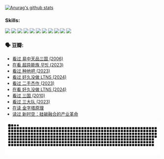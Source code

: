 
[![Anurag's github stats](https://github-readme-stats.vercel.app/api?username=w940853815)](https://github.com/anuraghazra/github-readme-stats)

### Skills:

<code><img height="32" src="https://cdn.jsdelivr.net/npm/simple-icons@v5/icons/python.svg"></code>
<code><img height="32" src="https://cdn.jsdelivr.net/npm/simple-icons@v5/icons/javascript.svg"></code>
<code><img height="32" src="https://cdn.jsdelivr.net/npm/simple-icons@v5/icons/django.svg"></code>
<code><img height="32" src="https://cdn.jsdelivr.net/npm/simple-icons@v5/icons/flask.svg"></code>
<code><img height="32" src="https://cdn.jsdelivr.net/npm/simple-icons@v5/icons/vuetify.svg"></code>
<code><img height="32" src="https://cdn.jsdelivr.net/npm/simple-icons@v5/icons/git.svg"></code>
<code><img height="32" src="https://cdn.jsdelivr.net/npm/simple-icons@v5/icons/docker.svg"></code>
<code><img height="32" src="https://cdn.jsdelivr.net/npm/simple-icons@v5/icons/postgresql.svg"></code>
<code><img height="32" src="https://cdn.jsdelivr.net/npm/simple-icons@v5/icons/elasticsearch.svg"></code>
<code><img height="32" src="https://cdn.jsdelivr.net/npm/simple-icons@v5/icons/macos.svg"></code>
<code><img height="32" src="https://cdn.jsdelivr.net/npm/simple-icons@v5/icons/linux.svg"></code>

### 🗣 豆瓣:

<!-- DOUBAN-ACTIVITIES:START -->
- [看过 易中天品三国‎ (2006)](https://www.douban.com/people/136069238/status/4529910812/?_i=08978407)
- [在看 超异能族 무빙‎ (2023)](https://www.douban.com/people/136069238/status/4527291077/?_i=08978407)
- [看过 种地吧‎ (2023)](https://www.douban.com/people/136069238/status/4527289637/?_i=08978407)
- [看过 好久没做 LTNS‎ (2024)](https://www.douban.com/people/136069238/status/4527289515/?_i=08978407)
- [看过 二手杰作‎ (2023)](https://www.douban.com/people/136069238/status/4522502716/?_i=08978407)
- [在看 好久没做 LTNS‎ (2024)](https://www.douban.com/people/136069238/status/4521969883/?_i=08978407)
- [看过 三国‎ (2010)](https://www.douban.com/people/136069238/status/4521634661/?_i=08978407)
- [看过 三大队‎ (2023)](https://www.douban.com/people/136069238/status/4510323325/?_i=08978407)
- [在读 金字塔原理](https://www.douban.com/people/136069238/status/4507497587/?_i=08978407)
- [读过 新时空：硅碳融合的产业革命](https://www.douban.com/people/136069238/status/4506659177/?_i=08978407)
<!-- DOUBAN-ACTIVITIES:END -->


![Snake animation](https://raw.githubusercontent.com/w940853815/w940853815/output/github-contribution-grid-snake.svg)

<!--
**w940853815/w940853815** is a ✨ _special_ ✨ repository because its `README.md` (this file) appears on your GitHub profile.

Here are some ideas to get you started:

- 🔭 I’m currently working on ...
- 🌱 I’m currently learning ...
- 👯 I’m looking to collaborate on ...
- 🤔 I’m looking for help with ...
- 💬 Ask me about ...
- 📫 How to reach me: ...
- 😄 Pronouns: ...
- ⚡ Fun fact: ...
-->

